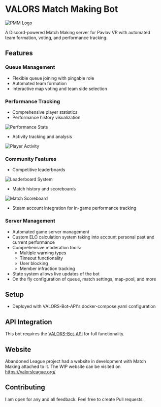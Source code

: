 # VALORS Match Making Bot

![PMM Logo](assets/pmm-logo.png)

A Discord-powered Match Making server for Pavlov VR with automated team formation, voting, and performance tracking.

## Features

### Queue Management
- Flexible queue joining with pingable role
- Automated team formation
- Interactive map voting and team side selection

### Performance Tracking
- Comprehensive player statistics
- Performance history visualization

![Performance Stats](assets/stats-example.png)
- Activity tracking and analysis

![Player Activity](assets/activity-example.png)

### Community Features
- Competitive leaderboards

![Leaderboard System](assets/leaderboard-example.png)
- Match history and scoreboards

![Match Scoreboard](assets/scoreboard-example.png)
- Steam account integration for in-game performance tracking

### Server Management
- Automated game server management
- Custom ELO calculation system taking into account personal past and current performance
- Comprehensive moderation tools:
  - Multiple warning types
  - Timeout functionality
  - User blocking
  - Member infraction tracking
- State system allows live updates of the bot
- On the fly configuration of queue, match settings, map-pool, and more


## Setup
- Deployed with VALORS-Bot-API's docker-compose.yaml configuration

## API Integration
This bot requires the [VALORS-Bot-API](https://github.com/99oblivius/VALORS-Bot-API) for full functionality.

## Website
Abandoned League project had a website in development with Match Making attached to it. 
The WIP website can be visited on https://valorsleague.org/

## Contributing
I am open for any and all feedback. Feel free to create Pull requests.
